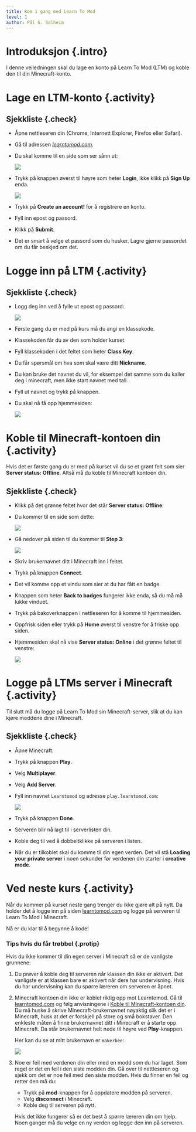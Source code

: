 ```yaml
---
title: Kom i gang med Learn To Mod
level: 1
author: Pål G. Solheim
---
```


# Introduksjon {.intro}
I denne veiledningen skal du lage en konto på Learn To Mod (LTM) og koble den til din Minecraft-konto.

# Lage en LTM-konto {.activity}

## Sjekkliste {.check}
- Åpne nettleseren din (Chrome, Internett Explorer, Firefox eller Safari).
- Gå til adressen *[learntomod.com]*.
- Du skal komme til en side som ser sånn ut:

  ![](1_learntomod.png)

- Trykk på knappen øverst til høyre som heter **Login**, ikke klikk på **Sign Up** enda.

  ![](2_login.png)

- Trykk på **Create an account!** for å registrere en konto.
- Fyll inn epost og passord.
- Klikk på **Submit**.
- Det er smart å velge et passord som du husker. Lagre gjerne passordet om du får beskjed om det.

[learntomod.com]: http://www.learntomod.com

# Logge inn på LTM {.activity}

## Sjekkliste {.check}
- Logg deg inn ved å fylle ut epost og passord:

  ![](3_konto.png)

- Første gang du er med på kurs må du angi en klassekode.
- Klassekoden får du av den som holder kurset.
- Fyll klassekoden i det feltet som heter **Class Key**.
- Du får spørsmål om hva som skal være ditt **Nickname**.
- Du kan bruke det navnet du vil, for eksempel det samme som du kaller deg i minecraft, men ikke start navnet med tall.
- Fyll ut navnet og trykk på knappen.
- Du skal nå få opp hjemmesiden:

  ![](image4.jpeg)

# Koble til Minecraft-kontoen din {.activity}
Hvis det er første gang du er med på kurset vil du se et grønt felt som sier **Server status: Offline**. Altså må du koble til Minecraft kontoen din.

## Sjekkliste {.check}
- Klikk på det grønne feltet hvor det står **Server status: Offline**.
- Du kommer til en side som dette:

  ![](image5.jpeg)

- Gå nedover på siden til du kommer til **Step 3**:

  ![](image6.jpeg)

- Skriv brukernavnet ditt i Minecraft inn i feltet.
- Trykk på knappen **Connect**.
- Det vil komme opp et vindu som sier at du har fått en badge.
- Knappen som heter **Back to badges** fungerer ikke enda, så du må må lukke vinduet.
- Trykk på bakoverknappen i nettleseren for å komme til hjemmesiden.
- Oppfrisk siden eller trykk på **Home** øverst til venstre for å friske opp siden.
- Hjemmesiden skal nå vise **Server status: Online** i det grønne feltet til venstre:

  ![](image7.jpeg)

# Logge på LTMs server i Minecraft {.activity}
Til slutt må du logge på Learn To Mod sin Minecraft-server, slik at du
kan kjøre moddene dine i Minecraft.

## Sjekkliste {.check}
- Åpne Minecraft.
- Trykk på knappen **Play**.
- Velg **Multiplayer**.
- Velg **Add Server**.
- Fyll inn navnet `Learntomod` og adresse `play.learntomod.com`:

  ![](image8.jpeg)

- Trykk på knappen **Done**.
- Serveren blir nå lagt til i serverlisten din.
- Koble deg til ved å dobbeltklikke på serveren i listen.
- Når du er tilkoblet skal du komme til din egen verden. Det vil stå **Loading your private server** i noen sekunder før verdenen din starter i **creative mode**.

# Ved neste kurs {.activity}
Når du kommer på kurset neste gang trenger du ikke gjøre alt på nytt. Da holder det å logge inn på siden [learntomod.com] og logge på serveren til Learn To Mod i Minecraft.

Nå er du klar til å begynne å kode!

### Tips hvis du får trøbbel {.protip}
Hvis du ikke kommer til din egen server i Minecraft så er de vanligste grunnene:

1. Du prøver å koble deg til serveren når klassen din ikke er aktivert.
   Det vanligste er at klassen bare er aktivert når dere har undervisning.
   Hvis du har undervisning kan du spørre læreren om serveren er åpnet.

2. Minecraft kontoen din ikke er koblet riktig opp mot Learntomod.
   Gå til [learntomod.com] og følg anvisningene i [Koble til Minecraft-kontoen din](#koble-til-minecraft-kontoen-din).
   Du må huske å skrive Minecraft-brukernavnet nøyaktig slik det
   er i Minecraft, husk at det er forskjell på store og små bokstaver.
   Den enkleste måten å finne brukernavnet ditt i Minecraft er å
   starte opp Minecraft. Da står brukernavnet helt nede til høyre ved
   **Play**-knappen.

   Her kan du se at mitt brukernavn er `makerbee`:

   ![](image9.jpeg)

3. Noe er feil med verdenen din eller med en modd som du har laget. Som
   regel er det en feil i den siste modden din. Gå over til nettleseren
   og sjekk om det er noe feil med den siste modden. Hvis du finner en
   feil og retter den må du:

   - Trykk på **mod**-knappen for å oppdatere modden på serveren.
   - Velg **disconnect** i Minecraft.
   - Koble deg til serveren på nytt.

   Hvis det ikke fungerer så er det best å
   spørre læreren din om hjelp. Noen ganger må du velge en ny verden og
   legge den inn på serveren.
